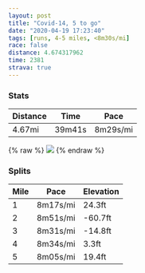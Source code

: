 ```yaml
---
layout: post
title: "Covid-14, 5 to go"
date: "2020-04-19 17:23:40"
tags: [runs, 4-5 miles, <8m30s/mi]
race: false
distance: 4.674317962
time: 2381
strava: true
---
```


### Stats

| Distance | Time | Pace |
|----------|------|------|
|4.67mi|39m41s|8m29s/mi|

{% raw %}
<img src='https://maps.googleapis.com/maps/api/staticmap?maptype=roadmap&path=enc:sblwF`nqbMMLOBMLQHKL]BSJe@Dm@ZUFKJWDULM?sBPw@`@[\QNo@XSPaB`Ai@b@EJS@OHUBk@`@YH}@`@O@UFeAj@cA^e@Bg@RkAh@a@\q@^YJs@P_@DgBl@_Af@c@`@eAl@eBz@QD[AkB`@y@\aAf@WDOHo@`@c@PIJKXQTg@Ri@ZYLa@\i@Tg@^u@X}@NMHo@T]TGJs@Tu@r@mAd@QNgAd@YRcAf@a@l@IZGBMRKBSXIBQNe@r@CZEFSBSEWJMRQb@QXGTSNa@DWHWKWSWECEKGk@KOG{@aAe@]HBDHB?ZAFD@DQZAPa@`ACb@IAw@k@GA]g@SKMAm@FGD[CUFg@Q]U_@Ec@Sm@AKCIEY[o@a@KA[FaB[o@Ce@Y[_@IOWSKCSDo@?c@Mc@Ww@JQTSd@w@v@KRIJCLKX@J?RD\ITMn@c@r@Wx@GFE?MPEJA^CDICHDAJQ\CZWf@QJQT]jAGHEb@GV_@n@MN[h@OPIh@IZWXMb@KT_@fBSf@OVSj@GTg@lAW\GVs@|AS`AGJGBIJM@UE[Oc@EEAGHK@oAMM@YAeBl@GFALGDAJYRi@LGJSDc@Zc@JQLk@Fa@Te@b@c@RSCw@_@CCAKWQo@Q]OGKKIoA_@SQ_@Km@c@s@I{@k@S?SOk@Wg@MSM_@a@[QICGHcA[EKKIc@UIMOIo@OS?MEe@m@KUGEc@GWQm@Qq@O_@CMKE@MI[`@e@`@{@d@URM@UPa@@UFYPUHa@VWLk@b@]FOFU?a@LY@CH[Cs@i@KAUHYEWOQOSKs@Qc@WMCg@c@_@KM?qAcA[OSSMAKEMIUYiAo@OOq@_@c@Om@]w@i@OSYUGIiAo@QSYS]g@MIa@Uu@WQOCBIAa@W]]YQo@m@o@c@u@y@YSUa@EMMUEQUWICMBMEACQAYGcA}@_@SQOS[UGOIaAw@EA_@[EKUSWSME_@[GKi@Qk@GUEMG[SQ[WS[OO]QSiAu@{@QMGU[_@UKQe@]]k@_@UYIg@k@a@D[Ei@w@MGu@g@OBOIUSUi@MKWZUb@w@v@Qp@SRMVORQ~@ARK^Cj@Kh@EBMf@ITc@HKFOf@Q\ETCZ@NAJSn@G^[bACRGF&key=AIzaSyC1MId7bFpkLXNAaYhBSTb8jLyiSqzbDtM&size=800x800&markers=color:yellow|label:S|40.69946,-73.98641&markers=color:green|label:F|40.75584000000004,-73.99615000000009'>
{% endraw %}

### Splits

| Mile | Pace | Elevation |
|------|------|-----------|
|1|8m17s/mi|24.3ft|
|2|8m51s/mi|-60.7ft|
|3|8m31s/mi|-14.8ft|
|4|8m34s/mi|3.3ft|
|5|8m05s/mi|19.4ft|
